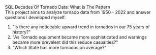  SQL Decades Of Tornado Data: What is The Pattern <br />
 This project aims to analyze tornado data from 1950 - 2022 and answer questions I developed myself. <br />	
1. "Is there any noticeable upward trend in tornados in our 75 years of history?" <br />
2.  "As Tornado equipment became more sophisticated and warnings became more prevalent did this reduce casualties?" <br />
3. "Which State has more tornados on average?" 

